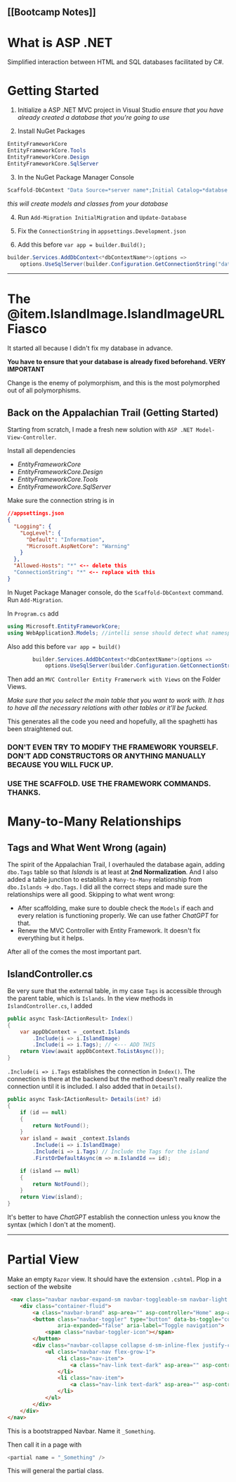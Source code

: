 [[Bootcamp Notes]]
---

# What is ASP .NET

Simplified interaction between HTML and SQL databases facilitated by C#.

# Getting Started
1. Initialize a ASP .NET MVC project in Visual Studio
*ensure that you have already created a database that you're going to use*

2. Install NuGet Packages

```csharp
EntityFrameworkCore
EntityFrameworkCore.Tools
EntityFrameworkCore.Design
EntityFrameworkCore.SqlServer
```

3. In the NuGet Package Manager Console

```csharp
Scaffold-DbContext "Data Source=*server name*;Initial Catalog=*databse name*;Integrated Security=True;Encrypt=False" Microsoft.EntityFrameworkCore.SqlServer -OutputDir Models -Context *dbContextName*
```

*this will create models and classes from your database*

4. Run `Add-Migration InitialMigration` and `Update-Database`

5. Fix the `ConnectionString` in `appsettings.Development.json`

6. Add this before `var app = builder.Build();`

```csharp
builder.Services.AddDbContext<*dbContextName*>(options => 
	options.UseSqlServer(builder.Configuration.GetConnectionString("databaseName")));
```

---

# The @item.IslandImage.IslandImageURL Fiasco

It started all because I didn't fix my database in advance.

**You have to ensure that your database is already fixed beforehand. VERY IMPORTANT**

Change is the enemy of polymorphism, and this is the most polymorphed out of all polymorphisms.

## Back on the Appalachian Trail (Getting Started)

Starting from scratch, I made a fresh new solution with `ASP .NET Model-View-Controller`.

Install all dependencies

- *EntityFrameworkCore*
- *EntityFrameworkCore.Design*
- *EntityFrameworkCore.Tools*
- *EntityFrameworkCore.SqlServer*

Make sure the connection string is in

```json
//appsettings.json
{
  "Logging": {
    "LogLevel": {
      "Default": "Information",
      "Microsoft.AspNetCore": "Warning"
    }
  },
  "Allowed-Hosts": "*" <-- delete this
  "ConnectionString": "*" <-- replace with this
}
```

In Nuget Package Manager console, do the `Scaffold-DbContext` command. Run `Add-Migration`.

In `Program.cs` add

```csharp
using Microsoft.EntityFrameworkCore;
using WebApplication3.Models; //intelli sense should detect what namespace the DbContext Models are in
```

Also add this before `var app = build()`

```csharp
        builder.Services.AddDbContext<*dbContextName*>(options => 
            options.UseSqlServer(builder.Configuration.GetConnectionString("databaseName")));
```

Then add an `MVC Controller Entity Framerwork with Views` on the Folder Views. 

*Make sure that you select the main table that you want to work with. It has to have all the necessary relations with other tables or it'll be fucked.*

This generates all the code you need and hopefully, all the spaghetti has been straightened out.

### DON'T EVEN TRY TO MODIFY THE FRAMEWORK YOURSELF. DON'T ADD CONSTRUCTORS OR ANYTHING MANUALLY BECAUSE YOU WILL FUCK UP.
### USE THE SCAFFOLD. USE THE FRAMEWORK COMMANDS. THANKS.

# Many-to-Many Relationships

## Tags and What Went Wrong (again)

The spirit of the Appalachian Trail, I overhauled the database again, adding `dbo.Tags` table so that *Islands* is at least at **2nd Normalization**. And I also added a table junction to establish a `Many-to-Many` relationship from `dbo.Islands` -> `dbo.Tags`. I did all the correct steps and made sure the relationships were all good. Skipping to what went wrong:

- After scaffolding, make sure to double check the `Models` if each and every relation is functioning properly. We can use father *ChatGPT* for that.
- Renew the MVC Controller with Entity Framework. It doesn't fix everything but it helps.

After all of the comes the most important part.

## IslandController.cs

Be very sure that the external table, in my case `Tags` is accessible through the parent table, which is `Islands`. In the view methods in `IslandController.cs`, I added

```csharp
public async Task<IActionResult> Index()
{
	var appDbContext = _context.Islands
		.Include(i => i.IslandImage)
		.Include(i => i.Tags); // <--- ADD THIS
	return View(await appDbContext.ToListAsync());
}
```

`.Include(i => i.Tags` establishes the connection in `Index()`. The connection is there at the backend but the method doesn't really realize the connection until it is included. I also added that in `Details()`.

```csharp
public async Task<IActionResult> Details(int? id)
{
	if (id == null)
	{
		return NotFound();
	}
	var island = await _context.Islands
		.Include(i => i.IslandImage)
		.Include(i => i.Tags) // Include the Tags for the island
		.FirstOrDefaultAsync(m => m.IslandId == id);

	if (island == null)
	{
		return NotFound();
	}
	return View(island);
}
```

It's better to have *ChatGPT* establish the connection unless you know the syntax (which I don't at the moment).

--- 
# Partial View

Make an empty `Razor` view. It should have the extension `.cshtml`. Plop in a section of the website

```html
 <nav class="navbar navbar-expand-sm navbar-toggleable-sm navbar-light bg-white border-bottom box-shadow mb-3">
    <div class="container-fluid">
        <a class="navbar-brand" asp-area="" asp-controller="Home" asp-action="Index">WebApplication3</a>
        <button class="navbar-toggler" type="button" data-bs-toggle="collapse" data-bs-target=".navbar-collapse" aria-controls="navbarSupportedContent"
                aria-expanded="false" aria-label="Toggle navigation">
            <span class="navbar-toggler-icon"></span>
        </button>
        <div class="navbar-collapse collapse d-sm-inline-flex justify-content-between">
            <ul class="navbar-nav flex-grow-1">
                <li class="nav-item">
                    <a class="nav-link text-dark" asp-area="" asp-controller="Home" asp-action="Index">Home</a>
                </li>
                <li class="nav-item">
                    <a class="nav-link text-dark" asp-area="" asp-controller="Home" asp-action="Privacy">Privacy</a>
                </li>
            </ul>
        </div>
    </div>
</nav>
```

This is a bootstrapped Navbar. Name it `_Something`.

Then call it in a page with

```csharp
<partial name = "_Something" />
```

This will general the partial class.
